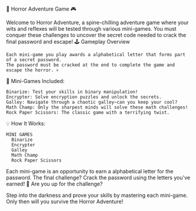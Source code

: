 🎃 Horror Adventure Game 🎮

Welcome to Horror Adventure, a spine-chilling adventure game where your wits and reflexes will be tested through various mini-games. You must conquer these challenges to uncover the secret code needed to crack the final password and escape!
🕹️ Gameplay Overview

    Each mini-game you play awards a alphabetical letter that forms part of a secret password.
    The password must be cracked at the end to complete the game and escape the horror. 💀

🔑 Mini-Games Included:

    Binarize: Test your skills in binary manipulation!
    Encrypter: Solve encryption puzzles and unlock the secrets.
    Galley: Navigate through a chaotic galley—can you keep your cool?
    Math Champ: Only the sharpest minds will solve these math challenges!
    Rock Paper Scissors: The classic game with a terrifying twist.

💡 How It Works:

    MINI GAMES
      Binarize
      Encrypter
      Galley
      Math Champ
      Rock Paper Scissors
      

Each mini-game is an opportunity to earn a alphabetical letter for the password. The final challenge? Crack the password using the letters you've earned!
🧠 Are you up for the challenge?

Step into the darkness and prove your skills by mastering each mini-game. Only then will you survive the Horror Adventure!
